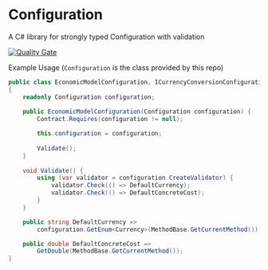 # Configuration

A C# library for strongly typed Configuration with validation

[![Quality Gate](https://sonarqube.com/api/badges/gate?key=res.configuration)](https://sonarqube.com/dashboard/index/res.configuration)

Example Usage (`Configuration` is the class provided by this repo)

```csharp
public class EconomicModelConfiguration, ICurrencyConversionConfiguration, IConcreteCostConfiguration 
{
    readonly Configuration configuration;
    
    public EconomicModelConfiguration(Configuration configuration) {
        Contract.Requires(configuration != null);

        this.configuration = configuration;
    
        Validate();
    }
    
    void Validate() {
        using (var validator = configuration.CreateValidator) {
            validator.Check(() => DefaultCurrency);
            validator.Check(() => DefaultConcreteCost);
        }
    }

    public string DefaultCurrency => 
        configuration.GetEnum<Currency>(MethodBase.GetCurrentMethod());

    public double DefaultConcreteCost => 
        GetDouble(MethodBase.GetCurrentMethod());
}
```